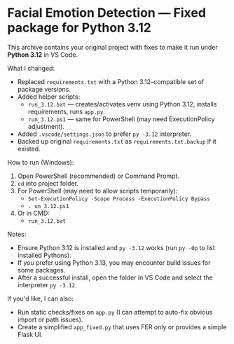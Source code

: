 # Facial Emotion Detection — Fixed package for Python 3.12

This archive contains your original project with fixes to make it run under **Python 3.12** in VS Code.

What I changed:
- Replaced `requirements.txt` with a Python 3.12–compatible set of package versions.
- Added helper scripts:
  - `run_3.12.bat` — creates/activates venv using Python 3.12, installs requirements, runs `app.py`.
  - `run_3.12.ps1` — same for PowerShell (may need ExecutionPolicy adjustment).
- Added `.vscode/settings.json` to prefer `py -3.12` interpreter.
- Backed up original `requirements.txt` as `requirements.txt.backup` if it existed.

How to run (Windows):
1. Open PowerShell (recommended) or Command Prompt.
2. `cd` into project folder.
3. For PowerShell (may need to allow scripts temporarily):
   - `Set-ExecutionPolicy -Scope Process -ExecutionPolicy Bypass`
   - `.un_3.12.ps1`
4. Or in CMD:
   - `run_3.12.bat`

Notes:
- Ensure Python 3.12 is installed and `py -3.12` works (run `py -0p` to list installed Pythons).
- If you prefer using Python 3.13, you may encounter build issues for some packages.
- After a successful install, open the folder in VS Code and select the interpreter `py -3.12`.

If you'd like, I can also:
- Run static checks/fixes on `app.py` (I can attempt to auto-fix obvious import or path issues).
- Create a simplified `app_fixed.py` that uses FER only or provides a simple Flask UI.

